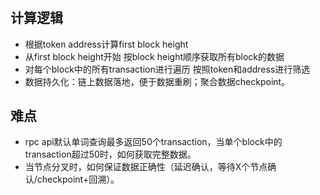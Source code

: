 # 
## 计算逻辑
 - 根据token address计算first block height
 - 从first block height开始 按block height顺序获取所有block的数据
 - 对每个block中的所有transaction进行遍历 按照token和address进行筛选
 - 数据持久化：链上数据落地，便于数据重刷；聚合数据checkpoint。
## 难点
 - rpc api默认单词查询最多返回50个transaction，当单个block中的transaction超过50时，如何获取完整数据。
 - 当节点分叉时，如何保证数据正确性（延迟确认，等待X个节点确认/checkpoint+回溯）。